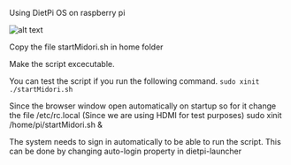 Using DietPi OS on raspberry pi

![alt text](https://github.com/Scar26/VoteSec.io/blob/master/rasberry-pi/Screenshot%202019-08-23%20at%2012.42.00%20AM.png)

Copy the file startMidori.sh in home folder

Make the script excecutable.

You can test the script if you run the following command. 
`sudo xinit ./startMidori.sh`

Since the browser window open automatically on startup so for it change the file /etc/rc.local
(Since we are using HDMI for test purposes)
sudo xinit /home/pi/startMidori.sh &

The system needs to sign in automatically to be able to run the script. This can be done by changing auto-login property in dietpi-launcher